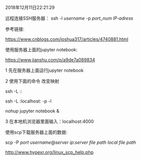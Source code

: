 2018年12月11日22:21:29

远程连接SSH服务器： ssh -l *username* -p *port_num* *IP-adress*

参考链接:

<https://www.cnblogs.com/joshua317/articles/4740881.html>

 

使用服务器上面的jupyter notebook:

<https://www.jianshu.com/p/a9de7a089834>

1 先在服务器上面运行jupyter notebook

2 使用下面的命令 改变映射

ssh -L <local port>:<remote host>:<remote port> <SSH hostname>

ssh -L <local jupyter port>:localhost:<remote jupyter port> <remote ip> -p <remote port > -l <username>

nohup jupyter notebook &

3 在本地机浏览器里面输入：localhost:4000

 

使用scp下载服务器上面的数据:

scp -P *port* *username*@*server ip*:*server file path* *local file path*

http://www.hypexr.org/linux_scp_help.php